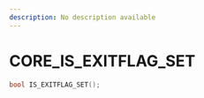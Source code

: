 ```yaml
---
description: No description available 
---
```


# CORE\_IS_EXITFLAG_SET

```cpp
bool IS_EXITFLAG_SET();
```